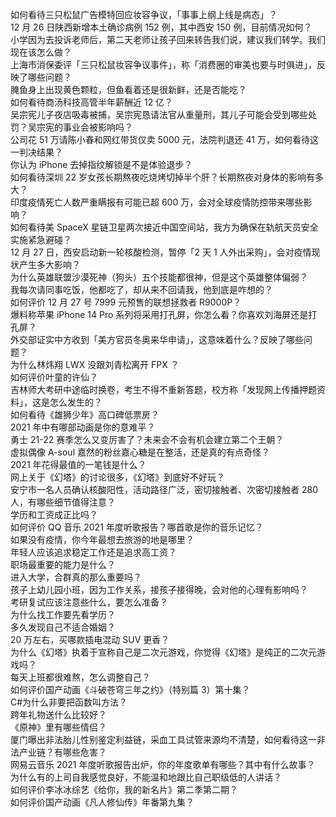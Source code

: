 如何看待三只松鼠广告模特回应妆容争议，「事事上纲上线是病态」？  
12 月 26 日陕西新增本土确诊病例 152 例，其中西安 150 例，目前情况如何？  
小学因为去投诉老师后，第二天老师让孩子回来转告我们说，建议我们转学。我们现在该怎么做？  
上海市消保委评「三只松鼠妆容争议事件」，称「消费圈的审美也要与时俱进」，反映了哪些问题？  
腌鱼身上出现黄色颗粒，但鱼看着还是很新鲜，还是否能吃？  
如何看待商汤科技高管半年薪酬近 12 亿？  
吴宗宪儿子夜店吸毒被捕，吴宗宪恳请法官从重量刑，其儿子可能会受到哪些处罚？吴宗宪的事业会被影响吗？  
公司花 51 万请陈小春和网红带货仅卖 5000 元，法院判退还 41 万，如何看待这一判决结果？  
你认为 iPhone 去掉指纹解锁是不是体验退步？  
如何看待深圳 22 岁女孩长期熬夜吃烧烤切掉半个肝？长期熬夜对身体的影响有多大？  
印度疫情死亡人数严重瞒报有可能已超  600 万，会对全球疫情防控带来哪些影响？  
如何看待美 SpaceX 星链卫星两次接近中国空间站，我方为确保在轨航天员安全实施紧急避碰？  
12 月 27 日，西安启动新一轮核酸检测，暂停「2 天 1 人外出采购」，会对疫情现状产生多大影响？  
为什么英雄联盟沙漠死神（狗头）五个技能都很神，但是这个英雄整体偏弱？  
我每次请同事吃饭，他都吃了，却从来不回请我，他到底是咋想的？  
如何评价 12 月 27 号 7999 元预售的联想拯救者 R9000P？  
爆料称苹果 iPhone 14 Pro 系列将采用打孔屏，你怎么看？你喜欢刘海屏还是打孔屏？  
外交部证实中方收到「美方官员冬奥来华申请」，这意味着什么？反映了哪些问题？  
为什么林炜翔 LWX 没跟刘青松离开 FPX ？  
如何评价叶童的许仙？  
吉林师大考研中途临时换卷，考生不得不重新答题，校方称「发现网上传播押题资料」，这是怎么发生的？  
如何看待《雄狮少年》高口碑低票房？  
2021 年中有哪部动画是你的意难平？  
勇士 21-22 赛季怎么又变厉害了？未来会不会有机会建立第二个王朝？  
虚拟偶像 A-soul 嘉然的粉丝嘉心糖是在整活，还是真的有点奇怪？  
2021 年花得最值的一笔钱是什么？  
网上关于《幻塔》的讨论很多，《幻塔》到底好不好玩？  
安宁市一名人员确认核酸阳性，活动路径广泛，密切接触者、次密切接触者 280 人，有哪些细节值得注意？  
学历和工资成正比吗？  
如何评价 QQ 音乐 2021 年度听歌报告？哪首歌是你的音乐记忆？  
如果没有疫情，你今年最想去旅游的地是哪里？  
年轻人应该追求稳定工作还是追求高工资？  
职场最重要的能力是什么？  
进入大学，合群真的那么重要吗？  
孩子上幼儿园小班，因为工作关系，接孩子接得晚，会对他的心理有影响吗？  
考研复试应该注意些什么，要怎么准备？  
为什么找工作要先看学历？  
多久发现自己不适合婚姻？  
20 万左右，买哪款插电混动 SUV 更香？  
为什么《幻塔》执着于宣称自己是二次元游戏，你觉得《幻塔》是纯正的二次元游戏吗？  
每天上班都很难熬，怎么调整自己？  
如何评价国产动画《斗破苍穹三年之约》（特别篇 3）第十集？  
C#为什么非要把函数叫方法？  
跨年礼物送什么比较好？  
《原神》里有哪些情侣？  
厦门曝出非法胎儿性别鉴定利益链，采血工具试管来源均不清楚，如何看待这一非法产业链？有哪些危害？  
网易云音乐 2021 年度听歌报告出炉，你的年度歌单有哪些？其中有什么故事？  
为什么有的上司自我感觉良好，不能温和地跟比自己职级低的人讲话？  
如何评价李冰冰综艺《给你，我的新名片》第二季第二期？  
如何评价国产动画《凡人修仙传》年番第九集？  
